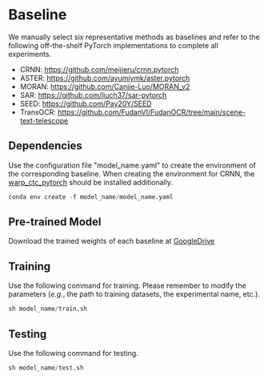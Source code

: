 # Baseline
We manually select six representative methods as baselines and refer to the following off-the-shelf PyTorch implementations to complete all experiments.
* CRNN: https://github.com/meijieru/crnn.pytorch
* ASTER: https://github.com/ayumiymk/aster.pytorch
* MORAN: https://github.com/Canjie-Luo/MORAN_v2
* SAR: https://github.com/liuch37/sar-pytorch
* SEED: https://github.com/Pay20Y/SEED
* TransOCR: https://github.com/FudanVI/FudanOCR/tree/main/scene-text-telescope

## Dependencies
Use the configuration file "model_name.yaml" to create the environment of the corresponding baseline. When creating the environment for CRNN, the [warp_ctc_pytorch](https://github.com/SeanNaren/warp-ctc/tree/pytorch_bindings/pytorch_binding) should be installed additionally.
```python
conda env create -f model_name/model_name.yaml
```

## Pre-trained Model
Download the trained weights of each baseline at [GoogleDrive](https://drive.google.com/drive/folders/14v3hHhq4AOVEYY1hQfA1d1vI2HtZQZey?usp=sharing)

## Training
Use the following command for training. Please remember to modify the parameters (*e.g.*, the path to training datasets, the experimental name, etc.).
```python
sh model_name/train.sh
```

## Testing
Use the following command for testing.
```python
sh model_name/test.sh
```